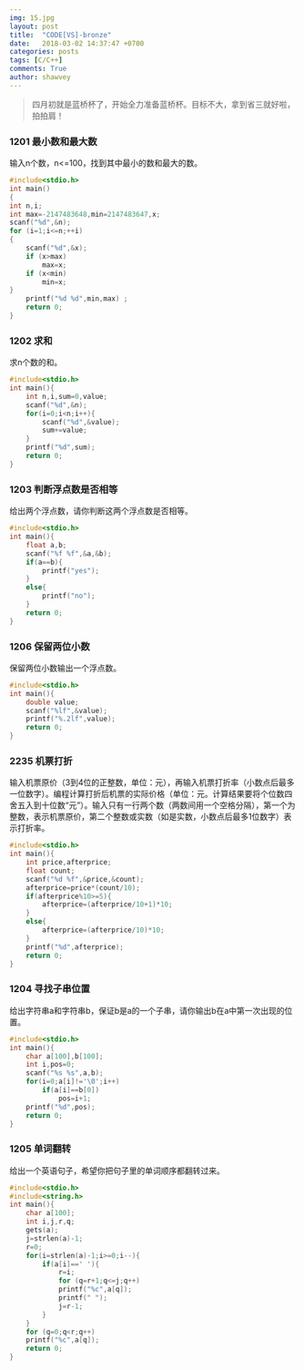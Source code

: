 ```yaml
---
img: 15.jpg
layout: post
title:  "CODE[VS]-bronze"
date:   2018-03-02 14:37:47 +0700
categories: posts
tags: [C/C++]
comments: True
author: shawvey
---
```


> 四月初就是蓝桥杯了，开始全力准备蓝桥杯。目标不大，拿到省三就好啦，拍拍肩！

### 1201 最小数和最大数
输入n个数，n<=100，找到其中最小的数和最大的数。        
``` c
#include<stdio.h>
int main()
{
int n,i;
int max=-2147483648,min=2147483647,x;
scanf("%d",&n);
for (i=1;i<=n;++i)
{
	scanf("%d",&x);
	if (x>max)
    	max=x;
	if (x<min)
		min=x;
}
    printf("%d %d",min,max) ;
    return 0;
}
```

### 1202 求和
求n个数的和。       
``` c
#include<stdio.h>
int main(){
	int n,i,sum=0,value;
	scanf("%d",&n);
	for(i=0;i<n;i++){
		scanf("%d",&value);
		sum+=value;
	}
	printf("%d",sum);
	return 0;
} 
```

### 1203 判断浮点数是否相等
给出两个浮点数，请你判断这两个浮点数是否相等。      
``` c
#include<stdio.h>
int main(){
	float a,b;
	scanf("%f %f",&a,&b);
	if(a==b){
		printf("yes");
	}
	else{
		printf("no");
	}
	return 0;
} 
```

### 1206 保留两位小数
保留两位小数输出一个浮点数。       
``` c
#include<stdio.h>
int main(){
	double value;
	scanf("%lf",&value);
	printf("%.2lf",value);
	return 0;
}
```

### 2235 机票打折
输入机票原价（3到4位的正整数，单位：元），再输入机票打折率（小数点后最多一位数字）。编程计算打折后机票的实际价格（单位：元。计算结果要将个位数四舍五入到十位数“元”）。输入只有一行两个数（两数间用一个空格分隔），第一个为整数，表示机票原价，第二个整数或实数（如是实数，小数点后最多1位数字）表示打折率。          
``` c
#include<stdio.h>
int main(){
	int price,afterprice;
	float count;
	scanf("%d %f",&price,&count);
	afterprice=price*(count/10);
	if(afterprice%10>=5){
		afterprice=(afterprice/10+1)*10;
	}
	else{
		afterprice=(afterprice/10)*10;
	}
	printf("%d",afterprice);
	return 0;
}
```

### 1204 寻找子串位置
给出字符串a和字符串b，保证b是a的一个子串，请你输出b在a中第一次出现的位置。          
``` c
#include<stdio.h>
int main(){
	char a[100],b[100];
	int i,pos=0;
	scanf("%s %s",a,b);
	for(i=0;a[i]!='\0';i++)
		if(a[i]==b[0])
			pos=i+1;
	printf("%d",pos); 
	return 0;
}
```

### 1205 单词翻转
给出一个英语句子，希望你把句子里的单词顺序都翻转过来。       
``` c
#include<stdio.h>
#include<string.h>
int main(){
	char a[100];
	int i,j,r,q;
	gets(a);
	j=strlen(a)-1;
	r=0;
	for(i=strlen(a)-1;i>=0;i--){
		if(a[i]==' '){
			r=i;
			for (q=r+1;q<=j;q++)
			printf("%c",a[q]);
			printf(" ");
			j=r-1;
		}
	}
	for (q=0;q<r;q++)
	printf("%c",a[q]);
	return 0;
}
```